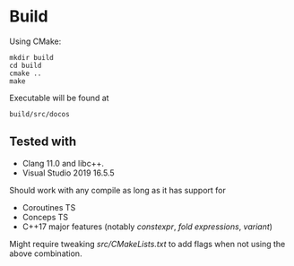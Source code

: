 # Build

Using CMake:

    mkdir build
    cd build
    cmake ..
    make

Executable will be found at

    build/src/docos


## Tested with

* Clang 11.0 and libc++. 
* Visual Studio 2019 16.5.5

Should work with any compile as long as it has support for

* Coroutines TS
* Conceps TS
* C++17 major features (notably *constexpr*, *fold expressions*, *variant*)

Might require tweaking *src/CMakeLists.txt* to add flags when not using the above combination.
